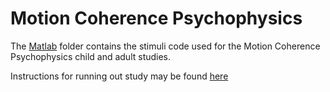 # Motion Coherence Psychophysics 

The [Matlab](/MATLAB) folder contains the stimuli code used for the Motion Coherence Psychophysics child and adult studies.

Instructions for running out study may be found [here](https://github.com/gilmore-lab/moco-psychophysics-child-adult/tree/master/notes)